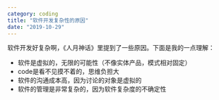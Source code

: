 ```yaml
---
category: coding
title: "软件开发复杂性的原因"
date: "2019-10-29"
---
```


软件开发好复杂啊，《人月神话》里提到了一些原因。下面是我的一点理解：

- 软件是虚拟的，无限的可能性（不像实体产品，模式相对固定）
- code是看不见摸不着的，思维负担大
- 软件的沟通成本高，因为讨论的对象是虚拟的
- 软件的管理是非常复杂的，因为软件复杂度的不确定性
